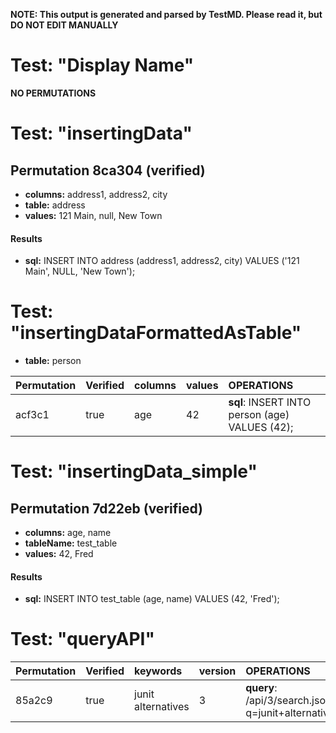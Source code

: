 **NOTE: This output is generated and parsed by TestMD. Please read it, but DO NOT EDIT MANUALLY**

# Test: "Display Name" #

**NO PERMUTATIONS**

# Test: "insertingData" #

## Permutation 8ca304 (verified) ##

- **columns:** address1, address2, city
- **table:** address
- **values:** 121 Main, null, New Town

#### Results ####

- **sql:** INSERT INTO address (address1, address2, city) VALUES ('121 Main', NULL, 'New Town');

# Test: "insertingDataFormattedAsTable" #

- **table:** person

| Permutation | Verified | columns | values | OPERATIONS
| :---------- | :------- | :------ | :----- | :------
| acf3c1      | true     | age     | 42     | **sql**: INSERT INTO person (age) VALUES (42);

# Test: "insertingData_simple" #

## Permutation 7d22eb (verified) ##

- **columns:** age, name
- **tableName:** test_table
- **values:** 42, Fred

#### Results ####

- **sql:** INSERT INTO test_table (age, name) VALUES (42, 'Fred');

# Test: "queryAPI" #

| Permutation | Verified | keywords           | version | OPERATIONS
| :---------- | :------- | :----------------- | :------ | :------
| 85a2c9      | true     | junit alternatives | 3       | **query**: /api/3/search.json?q=junit+alternatives
